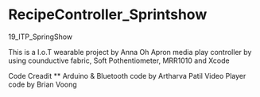 # RecipeController_Sprintshow
19_ITP_SpringShow

This is a I.o.T wearable project by Anna Oh
Apron media play controller by using counductive fabric, Soft Pothentiometer, MRR1010 and Xcode

Code Creadit **
Arduino & Bluetooth code by Artharva Patil
Video Player code by Brian Voong
